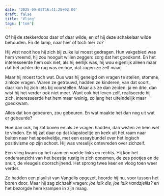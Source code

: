```yaml
---
date: '2025-09-08T16:41:25+02:00'
draft: false
title: 'Vlieg'
tags: ['tom']
---
```


Of hij de stekkerdoos daar of daar wilde, en of hij deze schakelaar wilde behouden. En de lamp, naar hier of toch hier zo?

Hij wist nooit hoe hij zich bij zulke lui moest gedragen. Hun vakgebied was hem vreemd, hij zou hooguit willen zeggen: zorg dat het goedkomt. En het interesseerde hem ook niet, als hij eerlijk was, hij wou eigenlijk alleen maar dat het achter de rug was en hoe, dat zagen ze zelf maar.

Maar hij moest toch wat. Dus was hij geneigd om vragen te stellen, stomme, zinloze vragen. Waren ze getrouwd, hadden ze kinderen, van dat soort, daar kon hij zich iets bij voorstellen. Maar als ze dan zeiden: ja en drie, dan wist hij het verder ook niet meer. Want ook het leven zelf, realiseerde hij zich, interesseerde het hem maar weinig, zo lang het uiteindelijk maar goedkwam.

Alles dat kon gebeuren, zou gebeuren. En wat maakte het dan nog uit wat er gebeurde?

Hoe dan ook, hij zat boven en als ze vragen hadden, dan wisten ze hem wel te vinden. En hij zat daar op dat klapstoeltje en keek uit het raam naar buiten naar het speelveldje, met een essaybundel over het logisch positivisme op zijn schoot. Hij was vreselijk ontevreden over zichzelf. 

Een vlieg kwam op het raam en voelde links en rechts. Hij kon het onderaanzicht van het beestje rustig in zich opnemen, de zes pootjes en de snuit, de vleugels doorschijnend. Het sprong twee keer en vloog toen weer verder. 

Ze hadden een playlist van Vangelis opgezet, hoorde hij nu, voor tussen het boren door. Maar hij zag zichzelf vragen: *joe laik dis, joe laik vandzjellis?* en het bezorgde hem krampen in zijn maag.